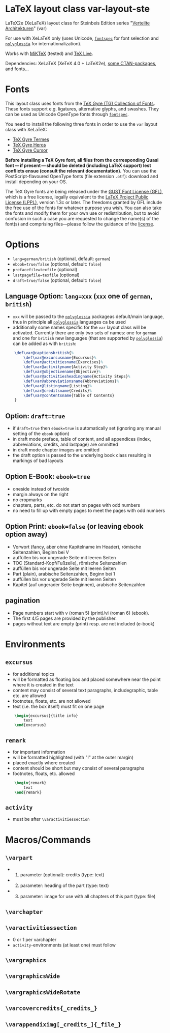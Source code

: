 # LaTeX layout class var-layout-ste
LaTeX2e (XeLaTeX) layout class for Steinbeis Edition series "[Verteilte Architekturen](https://verteiltearchitekturen.de/)" (var)

For use with XeLaTeX only (uses Unicode, [``fontspec``](https://www.ctan.org/pkg/fontspec) for font selection and [``polyglossia``](https://www.ctan.org/pkg/polyglossia) for internationalization).

Works with [MiKTeX](https://miktex.org/) (tested) and [TeX Live](http://tug.org/texlive/).

Dependencies: XeLaTeX (XeTeX 4.0 + LaTeX2e), [some CTAN-packages](dependencies.md), and fonts...

# Fonts
This layout class uses fonts from the [TeX Gyre (TG) Collection of Fonts](http://www.gust.org.pl/projects/e-foundry/tex-gyre). These fonts support e.g. ligatures, alternative glyphs, and swashes. They can be used as Unicode OpenType fonts through [``fontspec``](https://www.ctan.org/pkg/fontspec).

You need to install the following three fonts in order to use the ``var`` layout class with XeLaTeX:
- [TeX Gyre Termes](http://www.gust.org.pl/projects/e-foundry/tex-gyre/termes/index_html)
- [TeX Gyre Heros](http://www.gust.org.pl/projects/e-foundry/tex-gyre/heros/index_html)
- [TeX Gyre Cursor](http://www.gust.org.pl/projects/e-foundry/tex-gyre/cursor/index_html)

**Before installing a TeX Gyre font, all files from the corresponding Quasi font — if present — should be deleted (including LaTeX support) lest conflicts ensue (consult the relevant documentation).** You can use the PostScript-flavoured OpenType fonts (file extension ``.otf``): download and install depending on your OS.

The TeX Gyre fonts are being released under the [GUST Font License (GFL)](http://www.gust.org.pl/projects/e-foundry/licenses), which is a free license, legally equivalent to the [LaTeX Project Public License (LPPL)](http://www.latex-project.org/lppl/), version 1.3c or later. The freedoms granted by GFL include the free use of the fonts for whatever purpose you wish. You can also take the fonts and modify them for your own use or redistribution, but to avoid confusion in such a case you are requested to change the name(s) of the font(s) and comprising files—please follow the guidance of the [license](http://www.gust.org.pl/projects/e-foundry/licenses/index_html).

# Options
- ``lang=german/british`` (optional, default: ``german``) 
- ``ebook=true/false`` (optional, default: ``false``)
- ``prefacefile=texfile`` (optional)
- ``lastpagefile=texfile`` (optional)
- ``draft=true/false`` (optional, default: ``false``)

## Language Option: ``lang=xxx`` (``xxx`` one of ``german``, ``british``)
- ``xxx`` will be passed to the [``polyglossia``](https://www.ctan.org/pkg/polyglossia) packageas default/main language, thus in principle all [``polyglossia``](https://www.ctan.org/pkg/polyglossia) languages ca be used
- additionally some names specific for the ``var`` layout class will be activated. Currently there are only two sets of names: one for ``german`` and one for ``british`` new languages (that are supported by [``polyglossia``](https://www.ctan.org/pkg/polyglossia)) can be added as with ``british``:

```latex
    \def\var@captionsbritish{%
        \def\var@excursusname{Excursus}%
        \def\var@activitiesname{Exercises}%
        \def\var@activityname{Activity Step}%
        \def\var@objectivename{Objective}%
        \def\var@activitiesheadingname{Activity Steps}%
        \def\var@abbreviationsname{Abbreviations}%
        \def\var@listingname{Listing}%
        \def\var@creditsname{Credits}%
        \def\var@contentsname{Table of Contents}
    }
```
## Option: ``draft=true``
- if ``draft=true`` then ``ebook=true`` is automatically set (ignoring any manual setting of the ``ebook`` option) 
- in draft mode preface, table of content, and all appendices (index, abbreviations, credits, and lastpage) are ommitted
- in draft mode chapter images are omitted
- the draft option is passed to the underlying book class resulting in markings of bad layouts

## Option E-Book: ``ebook=true``
- oneside instead of twoside
- margin always on the right
- no cropmarks
- chapters, parts, etc. do not start on pages with odd numbers
- no need to fill up with empty pages to meet the pages with odd numbers

## Option Print: ``ebook=false`` (or leaving ebook option away)
- Vorwort (fancy, aber ohne Kapitelname im Header), römische Seitenzahlen, Beginn bei V
- auffüllen bis vor ungerade Seite mit leeren Seiten
- TOC (Standard-Kopf/Fußzeile), römische Seitenzahlen
- auffüllen bis vor ungerade Seite mit leeren Seiten
- Part (plain), arabische Seitenzahlen, Beginn bei 1
- auffüllen bis vor ungerade Seite mit leeren Seiten
- Kapitel (auf ungerader Seite beginnen), arabische Seitenzahlen

## pagination
- Page numbers start with v (roman 5) (print)/vi (roman 6) (ebook).
- The first 4/5 pages are provided by the publisher.
- pages without text are empty (print) resp. are not included (e-book) 

# Environments
## ``excursus``
- for additional topics
- will be formatted as floating box and placed somewhere near the point where it is created in the text
- content may consist of several text paragraphs, includegraphic, table etc. are allowed
- footnotes, floats, etc. are not allowed
- text (i.e. the box itself) must fit on one page
  
```latex
    \begin{excursus}{title info}
        text 
    \end{excursus}
```

## ``remark``
- for important information
- will be formatted highlighted (with "!" at the outer margin)
- placed exactly where created
- content should be short but may consist of several paragraphs
- footnotes, floats, etc. allowed

```latex
    \begin{remark}
        text
    \end{remark}
```

## ``activity``
- must be after ``\varactivitiessection``

# Macros/Commands

## ``\varpart``
- 1. parameter (optional): credits (type: text)
- 2. parameter: heading of the part (type: text)
- 3. parameter: image for use with all chapters of this part (type: file)

## ``\varchapter``

## ``\varactivitiessection``
- 0 or 1 per varchapter
- ``activity``-environments (at least one) must follow

## ``\vargraphics``

## ``\vargraphicsWide``

## ``\vargraphicsWideRotate``

## ``\varcovercredits{_credits_}``

## ``\varappendiximg[_credits_]{_file_}``